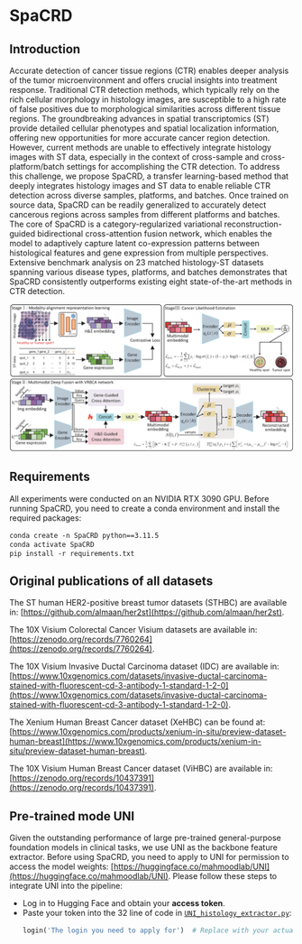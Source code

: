 # SpaCRD

## Introduction
Accurate detection of cancer tissue regions (CTR) enables deeper analysis of the tumor microenvironment and offers crucial insights into treatment response. Traditional CTR detection methods, which typically rely on the rich cellular morphology in histology images, are susceptible to a high rate of false positives due to morphological similarities across different tissue regions. The groundbreaking advances in spatial transcriptomics (ST) provide detailed cellular phenotypes and spatial localization information, offering new opportunities for more accurate cancer region detection. However, current methods are unable to effectively integrate histology images with ST data, especially in the context of cross-sample and cross-platform/batch settings for accomplishing the CTR detection. To address this challenge, we propose SpaCRD, a transfer learning-based method that deeply integrates histology images and ST data to enable reliable CTR detection across diverse samples, platforms, and batches. Once trained on source data, SpaCRD can be readily generalized to accurately detect cancerous regions across samples from different platforms and batches. The core of SpaCRD is a category-regularized variational reconstruction-guided bidirectional cross-attention fusion network, which enables the model to adaptively capture latent co-expression patterns between histological features and gene expression from multiple perspectives. Extensive benchmark analysis on 23 matched histology-ST datasets spanning various disease types, platforms, and batches demonstrates that SpaCRD consistently outperforms existing eight state-of-the-art methods in CTR detection.

![Overview.png](Overview.png)

## Requirements
All experiments were conducted on an NVIDIA RTX 3090 GPU. Before running SpaCRD, you need to create a conda environment and install the required packages:
```shell
conda create -n SpaCRD python==3.11.5
conda activate SpaCRD
pip install -r requirements.txt
```

## Original publications of all datasets
The ST human HER2-positive breast tumor datasets (STHBC) are available in: [https://github.com/almaan/her2st](https://github.com/almaan/her2st).

The 10X Visium Colorectal Cancer Visium datasets are available in: [https://zenodo.org/records/7760264](https://zenodo.org/records/7760264).

The 10X Visium Invasive Ductal Carcinoma dataset (IDC) are available in: [https://www.10xgenomics.com/datasets/invasive-ductal-carcinoma-stained-with-fluorescent-cd-3-antibody-1-standard-1-2-0](https://www.10xgenomics.com/datasets/invasive-ductal-carcinoma-stained-with-fluorescent-cd-3-antibody-1-standard-1-2-0).

The Xenium Human Breast Cancer dataset (XeHBC) can be found at: [https://www.10xgenomics.com/products/xenium-in-situ/preview-dataset-human-breast](https://www.10xgenomics.com/products/xenium-in-situ/preview-dataset-human-breast).

The 10X Visium Human Breast Cancer dataset (ViHBC) are available in: [https://zenodo.org/records/10437391](https://zenodo.org/records/10437391).

## Pre-trained mode UNI
Given the outstanding performance of large pre-trained general-purpose foundation models in clinical tasks, we use UNI as the backbone feature extractor. Before using SpaCRD, you need to apply to UNI for permission to access the model weights: [https://huggingface.co/mahmoodlab/UNI](https://huggingface.co/mahmoodlab/UNI).
Please follow these steps to integrate UNI into the pipeline:
- Log in to Hugging Face and obtain your **access token**.
- Paste your token into the 32 line of code in [`UNI_histology_extractor.py`](UNI_histology_extractor.py):
     ```python
   login('The login you need to apply for')  # Replace with your actual token
